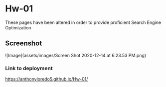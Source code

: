 # Hw-01
These pages have been altered in order to provide proficient Search Engine Optimization

## Screenshot
![Image](assets/images/Screen Shot 2020-12-14 at 6.23.53 PM.png)

### Link to deployment
https://anthonyloredo5.github.io/Hw-01/